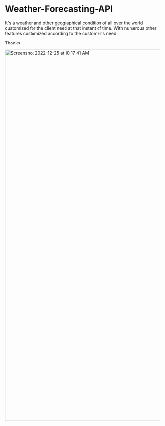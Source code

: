 # Weather-Forecasting-API

It's a weather and other geographical condition of all over the world customized for the client need at that instant of time. With numerous other features customized according to the customer's need.

Thanks

<img width="1201" alt="Screenshot 2022-12-25 at 10 17 41 AM" src="https://user-images.githubusercontent.com/32131585/209457274-e4f2e4a9-dd79-407b-869b-5b45c3ce4e4e.png">
